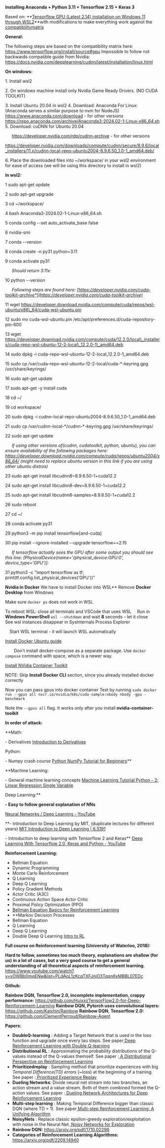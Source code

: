 **Installing Anaconda + Python 3.11 + Tensorflow 2.15 + Keras 3**

Based on: **[Tensorflow GPU (Latest 2.14) installation on Windows 11 through WSL2](https://www.youtube.com/watch?v=VE5OiQSfPLg)**with modifications to make everything work against the [compatibilitymatrix](https://www.tensorflow.org/install/source#gpu)

**General:**

The following steps are based on the compatibility matrix here: <https://www.tensorflow.org/install/source#gpu>
Impossible to follow not backwards compatible guide from Nvidia: <https://docs.nvidia.com/deeplearning/cudnn/latest/installation/linux.html>

**On windows:**

1\. Install wsl2

2\. On windows machine install only Nvidia Game Ready Drivers. (NO CUDA TOOLKIT)

3\. Install Ubuntu 20.04 in wsl2
4\. Download: Anaconda For Linux: (Anaconda serves a similar purpose to nvm for NodeJS)
`	`<https://www.anaconda.com/download> - for other versions
`	`<https://repo.anaconda.com/archive/Anaconda3-2024.02-1-Linux-x86_64.sh>
5\. Download: cuDNN for Ubuntu 20.04

`	`<https://developer.nvidia.com/rdp/cudnn-archive> - for other versions

<https://developer.nvidia.com/downloads/compute/cudnn/secure/8.9.6/local_installers/11.x/cudnn-local-repo-ubuntu2004-8.9.6.50_1.0-1_amd64.deb/>

6\. Place the downloaded files into ~/workspace/ in your wsl2 environment for ease of access (we will be using this directory to install in wsl2)

**In wsl2:**

1  sudo apt-get update

2  sudo apt-get upgrade

3  cd ~/workspace/

4  bash Anaconda3-2024.02-1-Linux-x86\_64.sh

5  conda config --set auto\_activate\_base false

6  nvidia-smi

7  conda --version

8  conda create -n py31 python=3.11

9  conda activate py31

`	`*Should return 3.11x:*

10  python --version 



`	`*Following steps are found here: [https://developer.nvidia.com/cuda-toolkit-archive*](https://developer.nvidia.com/cuda-toolkit-archive)*

11  wget https://developer.download.nvidia.com/compute/cuda/repos/wsl-ubuntu/x86\_64/cuda-wsl-ubuntu.pin

12  sudo mv cuda-wsl-ubuntu.pin /etc/apt/preferences.d/cuda-repository-pin-600

13  wget https://developer.download.nvidia.com/compute/cuda/12.2.0/local\_installers/cuda-repo-wsl-ubuntu-12-2-local\_12.2.0-1\_amd64.deb

14  sudo dpkg -i cuda-repo-wsl-ubuntu-12-2-local\_12.2.0-1\_amd64.deb

15  sudo cp /var/cuda-repo-wsl-ubuntu-12-2-local/cuda-\*-keyring.gpg /usr/share/keyrings/

16  sudo apt-get update

17  sudo apt-get -y install cuda

18  cd ~/

19  cd workspace/

20  sudo dpkg -i cudnn-local-repo-ubuntu2004-8.9.6.50\_1.0-1\_amd64.deb

21  sudo cp /var/cudnn-local-\*/cudnn-\*-keyring.gpg /usr/share/keyrings/

22  sudo apt-get update

`	`*If using other versions of(cudnn, cudatoolkit, python, ubuntu), you can ensure availability of the following packages here: <https://developer.download.nvidia.com/compute/cuda/repos/ubuntu2004/x86_64/> (might need to replace ubuntu version in this link if you are using other ubuntu distros)*

23  sudo apt-get install libcudnn8=8.9.6.50-1+cuda12.2

24  sudo apt-get install libcudnn8-dev=8.9.6.50-1+cuda12.2

25  sudo apt-get install libcudnn8-samples=8.9.6.50-1+cuda12.2

26  sudo reboot

27  cd ~/

28  conda activate py31

29  python3 -m pip install tensorflow[and-cuda]

30  pip install --ignore-installed --upgrade tensorflow==2.15

`	`*If tensorflow actually sees the GPU after some output you should see this line: [PhysicalDevice(name='/physical\_device:GPU:0', device\_type='GPU')]:*

31  python3 -c "import tensorflow as tf; print(tf.config.list\_physical\_devices('GPU'))"


**Nvidia in Docker**
We have to install Docker into WSL**
Remove **Docker Desktop** from Windows

Make sure `docker ps` does not work in WSL

To reboot WSL: close all terminals and VSCode that uses WSL
`  `Run in **Windows PowerShell** `wsl --shutdown` and wait **8** seconds - let it close
`  `See wsl instances disappear in SysInternals Process Explorer

`  `Start WSL terminal - it will launch WSL automatically

[Install Docker Ubuntu guide](https://docs.docker.com/engine/install/ubuntu/)

`    `Don't install docker-compose as a separate package. Use `docker compose` command with space, which is a newer way.

[Install NVidia Container Toolkit](https://gist.github.com/atinfinity/f9568aa9564371f573138712070f5bad)

NOTE: Skip **Install Docker CLI** section, since you already installed docker correctly

Now you can pass gpus into docker container
Test by running `sudo docker run --gpus all nvcr.io/nvidia/k8s/cuda-sample:nbody nbody -gpu -benchmark`

Note the `--gpus all` flag. It works only after you install **nvidia-container-toolkit**



**In order of attack:**

**Math:

\- Derivatives
[Introduction to Derivatives](https://www.mathsisfun.com/calculus/derivatives-introduction.html)

Python:

\- Numpy crash course
[Python NumPy Tutorial for Beginners](https://www.youtube.com/watch?v=QUT1VHiLmmI)**

**Machine Learning:

\- General machine learning concepts
[Machine Learning Tutorial Python - 2: Linear Regression Single Variable](https://www.youtube.com/watch?v=8jazNUpO3lQ&list=PLeo1K3hjS3uvCeTYTeyfe0-rN5r8zn9rw)

Deep Learning:**

**- Easy to follow general explanation of NNs**

[Neural Networks / Deep Learning - YouTube](https://www.youtube.com/playlist?list=PLblh5JKOoLUIxGDQs4LFFD--41Vzf-ME1)

**- Introduction to Deep Learning by MIT, (duplicate lectures for different years)
[MIT Introduction to Deep Learning | 6.S191](https://www.youtube.com/watch?v=ErnWZxJovaM&list=PLtBw6njQRU-rwp5__7C0oIVt26ZgjG9NI)

\- Introduction to deep learning with Tensorflow 2 and Keras**
[Deep Learning With Tensorflow 2.0, Keras and Python - YouTube](https://www.youtube.com/playlist?list=PLeo1K3hjS3uu7CxAacxVndI4bE_o3BDtO)


**Reinforcement Learning:**

- Bellman Equation
- Dynamic Programming
- Monte Carlo Reinforcement
- Q Learning
- Deep Q Learning
- Policy Gradient Methods
- Actor Critic (A3C)
- Continuous Action Space Actor Critic
- Proximal Policy Optimization (PPO)
- [Bellman Equation Basics for Reinforcement Learning](https://www.youtube.com/watch?v=14BfO5lMiuk&list=PLWzQK00nc192L7UMJyTmLXaHa3KcO0wBT)
- **Markov Decision Processes
- Bellman Equation
- Q Learning
- Deep Q Learning
- Double  Deep Q Learning
[Intro to RL](https://www.youtube.com/watch?v=cVTud58UfpQ&list=PLYgyoWurxA_8ePNUuTLDtMvzyf-YW7im2)

**Full course on Reinforcement learning (University of Waterloo, 2018):**

**Hard to follow, sometimes too much theory, explanations are shallow (for us) in a lot of cases, but a very good course to get a general understanding of all theoretical aspects of reinforcement learning.**
[https://www.youtube.com/watch?v=yOWBb0mqENw&list=PLdAoL1zKcqTXFJniO3Tqqn6xMBBL07EDc
](https://www.youtube.com/watch?v=yOWBb0mqENw&list=PLdAoL1zKcqTXFJniO3Tqqn6xMBBL07EDc)

**Github:**

**Rainbow DQN, Tensorflow 2.0, incomplete implementation, crappy performance:**
<https://github.com/Huixxi/TensorFlow2.0-for-Deep-Reinforcement-Learning>
**Rainbow DQN, Pytorch uses convolutional layers:**
<https://github.com/Kaixhin/Rainbow>
**Rainbow DQN**, **Tensorflow 2.0:**
<https://github.com/ClementPerroud/Rainbow-Agent>

**Papers:**

- **DoubleQ-learning** : Adding a Target Network that is used in the loss function and upgrade once every tau steps. See paper[ ](https://arxiv.org/abs/1509.06461)[Deep Reinforcement Learning with Double Q-learning](https://arxiv.org/abs/1509.06461)
- **Distributional RL** : Approximating the probability distributions of the Q-values instead of the Q-values themself. See paper :[ ](https://arxiv.org/abs/1707.06887)[A Distributional Perspective on Reinforcement Learning](https://arxiv.org/abs/1707.06887)
- **Prioritizedreplay** : Sampling method that prioritize experiences with big *Temporal Difference(TD) errors* (~loss) at the beginning of a training. See paper :[ ](https://arxiv.org/abs/1511.05952)[Prioritized Experience Replay](https://arxiv.org/abs/1511.05952)
- **Dueling Networks**: Divide neural net stream into two branches, an action stream and a value stream. Both of them combined formed the Q-action values. See paper :[ ](https://arxiv.org/abs/1509.06461)[Dueling Network Architectures for Deep Reinforcement Learning](https://arxiv.org/abs/1509.06461)
- **Multi-step learning** : Making Temporal Difference bigger than classic DQN (where TD = 1). See paper[ ](https://arxiv.org/abs/1703.01327)[Multi-step Reinforcement Learning: A Unifying Algorithm](https://arxiv.org/abs/1703.01327)
- **NoisyNets** : Replace classic epsilon-greedy exploration/exploitation with noise in the Neural Net.[ ](https://arxiv.org/abs/1706.10295)[Noisy Networks for Exploration](https://arxiv.org/abs/1706.10295)
- **Rainbow DQN:** <https://arxiv.org/pdf/1710.02298>
- **Categories of Reinforcement Learning Algorithms:** <https://arxiv.org/pdf/2209.14940>
